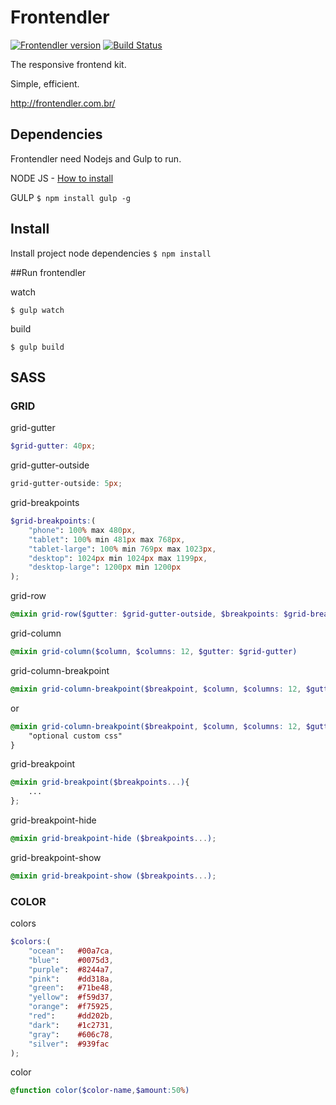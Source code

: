 

# Frontendler

[![Frontendler version](http://img.shields.io/badge/frontendler-v2.0.0-blue.svg?style=flat)](https://github.com/frontendler/frontendler)
[![Build Status](http://img.shields.io/travis/frontendler/frontendler.svg?style=flat)](https://travis-ci.org/frontendler/frontendler)

The responsive frontend kit.

Simple, efficient.

http://frontendler.com.br/

## Dependencies

Frontendler need Nodejs and Gulp to run.

NODE JS - [How to install](http://nodejs.org/)

GULP ```$ npm install gulp -g```

## Install

Install project node dependencies ```$ npm install```

##Run frontendler

watch
```
$ gulp watch
```

build
```
$ gulp build
```


## SASS

### GRID

grid-gutter

```scss
$grid-gutter: 40px;
```
grid-gutter-outside

```scss
grid-gutter-outside: 5px;
```

grid-breakpoints

```scss
$grid-breakpoints:(
	"phone": 100% max 480px,
	"tablet": 100% min 481px max 768px,
	"tablet-large": 100% min 769px max 1023px,
	"desktop": 1024px min 1024px max 1199px,
	"desktop-large": 1200px min 1200px
);
```
grid-row

```scss
@mixin grid-row($gutter: $grid-gutter-outside, $breakpoints: $grid-breakpoints)
```

grid-column

```scss
@mixin grid-column($column, $columns: 12, $gutter: $grid-gutter)
```

grid-column-breakpoint

```scss
@mixin grid-column-breakpoint($breakpoint, $column, $columns: 12, $gutter: false)
```
or
```scss
@mixin grid-column-breakpoint($breakpoint, $column, $columns: 12, $gutter: false){
	"optional custom css"
}
```

grid-breakpoint

```scss
@mixin grid-breakpoint($breakpoints...){
	...
};
```

grid-breakpoint-hide

```scss
@mixin grid-breakpoint-hide ($breakpoints...);
```

grid-breakpoint-show

```scss
@mixin grid-breakpoint-show ($breakpoints...);
```

###  COLOR

colors

```scss
$colors:(
	"ocean":   #00a7ca,
	"blue":    #0075d3,
	"purple":  #8244a7,
	"pink":    #dd318a,
	"green":   #71be48,
	"yellow":  #f59d37,
	"orange":  #f75925,
	"red":     #dd202b,
	"dark":    #1c2731,
	"gray":    #606c78,
	"silver":  #939fac
);
```

color
```scss
@function color($color-name,$amount:50%)
```
